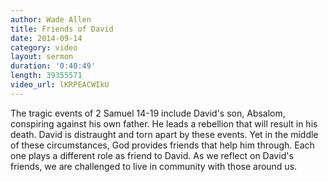 ```yaml
---
author: Wade Allen
title: Friends of David
date: 2014-09-14
category: video
layout: sermon
duration: '0:40:49'
length: 39355571
video_url: lKRPEACWIkU
---
```


The tragic events of 2 Samuel 14-19 include David's son, Absalom, conspiring against his own father. He leads a rebellion that will result in his death. David is distraught and torn apart by these events. Yet in the middle of these circumstances, God provides friends that help him through. Each one plays a different role as friend to David. As we reflect on David's friends, we are challenged to live in community with those around us.
